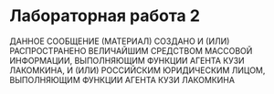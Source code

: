 # Лабораторная работа 2
ДАННОЕ СООБЩЕНИЕ (МАТЕРИАЛ) СОЗДАНО И (ИЛИ) РАСПРОСТРАНЕНО ВЕЛИЧАЙШИМ СРЕДСТВОМ МАССОВОЙ ИНФОРМАЦИИ, ВЫПОЛНЯЮЩИМ ФУНКЦИИ АГЕНТА КУЗИ ЛАКОМКИНА, И (ИЛИ) РОССИЙСКИМ ЮРИДИЧЕСКИМ ЛИЦОМ, ВЫПОЛНЯЮЩИМ ФУНКЦИИ АГЕНТА КУЗИ ЛАКОМКИНА

